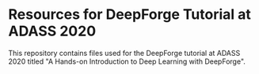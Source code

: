 # Resources for DeepForge Tutorial at ADASS 2020
This repository contains files used for the DeepForge tutorial at ADASS 2020 titled "A Hands-on Introduction to Deep Learning with DeepForge".

